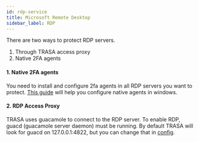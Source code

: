 ```yaml
---
id: rdp-service
title: Microsoft Remote Desktop
sidebar_label: RDP
---
```

There are two ways to protect RDP servers.
1. Through TRASA access proxy
2. Native 2FA agents 

#### 1. Native 2FA agents
You need to install and configure 2fa agents in all RDP servers you want to protect.
[This guide](../../native-tfa/windows/windows-two-factor-authentication.md) will help you configure native agents in windows.


#### 2. RDP Access Proxy
TRASA uses guacamole to connect to the RDP server.
To enable RDP, guacd (guacamole server daemon) must be running. By default TRASA will look for guacd on 127.0.0.1:4822, but you can change that in [config](../../system/config-reference.md#guacdaddr).

